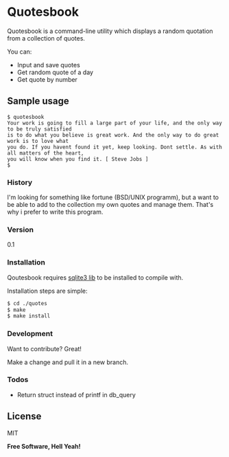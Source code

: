 # Quotesbook

Quotesbook is a command-line utility which displays a random quotation from a collection of quotes.

You can:
  - Input and save quotes
  - Get random quote of a day
  - Get quote by number

## Sample usage

    $ quotesbook
    Your work is going to fill a large part of your life, and the only way to be truly satisfied 
    is to do what you believe is great work. And the only way to do great work is to love what 
    you do. If you havent found it yet, keep looking. Dont settle. As with all matters of the heart, 
    you will know when you find it. [ Steve Jobs ]
    $

### History
I'm looking for something like fortune (BSD/UNIX programm), but a want to be able to add to the collection my own quotes and manage them. That's why i 
prefer to write this program.

### Version
0.1

### Installation

Qoutesbook requires [sqlite3 lib](https://www.sqlite.org/download.html) to be installed to compile with.

Installation steps are simple:

```sh
$ cd ./quotes
$ make
$ make install
```

### Development

Want to contribute? Great!

Make a change and pull it in a new branch.

### Todos

 - Return struct instead of printf in db_query

License
----

MIT

**Free Software, Hell Yeah!**
